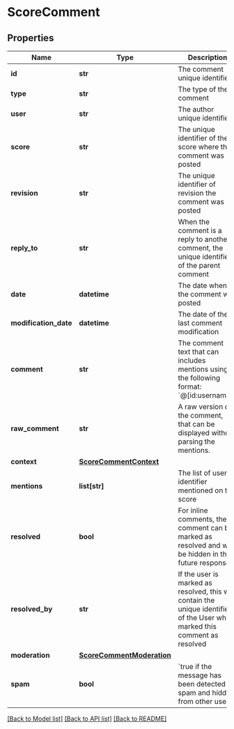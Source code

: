 # ScoreComment

## Properties
Name | Type | Description | Notes
------------ | ------------- | ------------- | -------------
**id** | **str** | The comment unique identifier | [optional] 
**type** | **str** | The type of the comment | [optional] 
**user** | **str** | The author unique identifier | [optional] 
**score** | **str** | The unique identifier of the score where the comment was posted | [optional] 
**revision** | **str** | The unique identifier of revision the comment was posted | [optional] 
**reply_to** | **str** | When the comment is a reply to another comment, the unique identifier of the parent comment  | [optional] 
**date** | **datetime** | The date when the comment was posted | [optional] 
**modification_date** | **datetime** | The date of the last comment modification | [optional] 
**comment** | **str** | The comment text that can includes mentions using the following format: &#x60;@[id:username]&#x60;.  | [optional] 
**raw_comment** | **str** | A raw version of the comment, that can be displayed without parsing the mentions.  | [optional] 
**context** | [**ScoreCommentContext**](ScoreCommentContext.md) |  | [optional] 
**mentions** | **list[str]** | The list of user identifier mentioned on the score | [optional] 
**resolved** | **bool** | For inline comments, the comment can be marked as resolved and will be hidden in the future responses  | [optional] 
**resolved_by** | **str** | If the user is marked as resolved, this will contain the unique identifier of the User who marked this comment as resolved  | [optional] 
**moderation** | [**ScoreCommentModeration**](ScoreCommentModeration.md) |  | [optional] 
**spam** | **bool** | &#x60;true  if the message has been detected as spam and hidden from other users  | [optional] 

[[Back to Model list]](../README.md#documentation-for-models) [[Back to API list]](../README.md#documentation-for-api-endpoints) [[Back to README]](../README.md)


